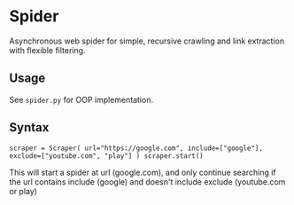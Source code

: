 # Spider
Asynchronous web spider for simple, recursive crawling and link extraction with flexible filtering.

## Usage
See `spider.py` for OOP implementation. 

## Syntax
`
scraper = Scraper(
    url="https://google.com",
    include=["google"],
    exclude=["youtube.com", "play"]
)
scraper.start()
`

This will start a spider at url (google.com), and only continue searching if the url contains include (google) and doesn't include exclude (youtube.com or play)
